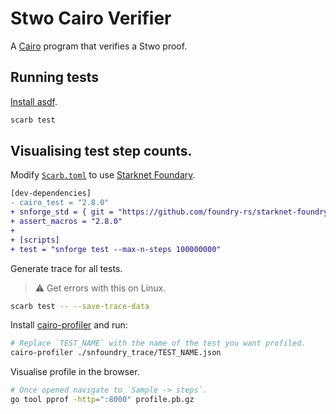 # Stwo Cairo Verifier

A [Cairo](https://github.com/starkware-libs/cairo) program that verifies a Stwo proof.

## Running tests

[Install asdf](https://asdf-vm.com/guide/getting-started.html#_3-install-asdf).

```bash
scarb test
```

## Visualising test step counts.

Modify [`Scarb.toml`](./Scarb.toml) to use [Starknet Foundary](https://github.com/foundry-rs/starknet-foundry).

```diff
[dev-dependencies]
- cairo_test = "2.8.0"
+ snforge_std = { git = "https://github.com/foundry-rs/starknet-foundry", tag = "v0.32.0" }
+ assert_macros = "2.8.0"
+
+ [scripts]
+ test = "snforge test --max-n-steps 100000000"
```

Generate trace for all tests.

> :warning: Get errors with this on Linux.

```bash
scarb test -- --save-trace-data
```

Install [cairo-profiler](https://github.com/software-mansion/cairo-profiler) and run:

```bash
# Replace `TEST_NAME` with the name of the test you want profiled.
cairo-profiler ./snfoundry_trace/TEST_NAME.json
```

Visualise profile in the browser.

```bash
# Once opened navigate to `Sample -> steps`.
go tool pprof -http=":8000" profile.pb.gz
```
